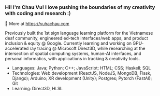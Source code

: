### Hi! I'm Chau Vu! I love pushing the boundaries of my creativity with coding and research :) 
🔭 More at https://vuhachau.com

Previously built the 1st sign language learning platform for the Vietnamese deaf community, engineered ed-tech interfaces/web apps, and product inclusion & equity @ Google. Currently learning and working on GPU-accelerated ray tracing @ Microsoft Direct3D, while researching at the intersection of spatial computing systems, human-AI interfaces, and personal informatics, with applications in tracking & creativity tools. 
- Languages: Java; Python; C++; JavaScript; HTML; CSS; Haskell; SQL
- Technologies: Web development (ReactJS, NodeJS, MongoDB, Flask, Django); Arduino; XR development (Unity); Postgres; Pytorch (FastAI); Git
- Learning: Direct3D, HLSL
  

